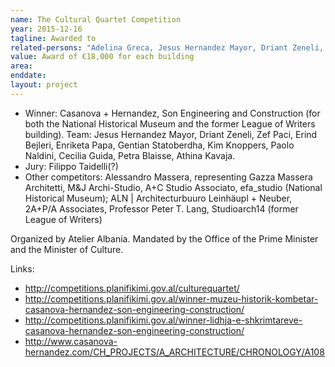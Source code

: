 ```yaml
---
name: The Cultural Quartet Competition
year: 2015-12-16
tagline: Awarded to
related-persons: "Adelina Greca, Jesus Hernandez Mayor, Driant Zeneli, Zef Paci, Erind Bejleri, Enriketa Papa, Gentian Stratoberdha, Kim Knoppers, Paolo Naldini, Cecilia Guida, Petra Blaisse, Athina Kavaja, Edi Rama, Mirela Kumbaro"
value: Award of €18,000 for each building
area:
enddate:
layout: project
---
```

* Winner: Casanova + Hernandez,  Son Engineering and Construction (for both the National Historical Museum and the former League of Writers building). Team: Jesus Hernandez Mayor, Driant Zeneli, Zef Paci, Erind Bejleri, Enriketa Papa, Gentian Statoberdha, Kim Knoppers, Paolo Naldini, Cecilia Guida, Petra Blaisse, Athina Kavaja.
* Jury: Filippo Taidelli(?)
* Other competitors: Alessandro Massera, representing Gazza Massera Architetti, M&J Archi-Studio, A+C Studio Associato, efa_studio (National Historical Museum); ALN | Architecturbuuro Leinhäupl + Neuber, 2A+P/A Associates, Professor Peter T. Lang, Studioarch14 (former League of Writers)

Organized by Atelier Albania.
Mandated by the Office of the Prime Minister and the Minister of Culture.

Links:
* <http://competitions.planifikimi.gov.al/culturequartet/>
* <http://competitions.planifikimi.gov.al/winner-muzeu-historik-kombetar-casanova-hernandez-son-engineering-construction/>
* <http://competitions.planifikimi.gov.al/winner-lidhja-e-shkrimtareve-casanova-hernandez-son-engineering-construction/>
* <http://www.casanova-hernandez.com/CH_PROJECTS/A_ARCHITECTURE/CHRONOLOGY/A108>
